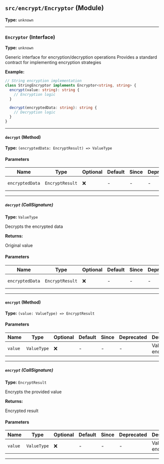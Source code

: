 ## `src/encrypt/Encryptor` (Module)

**Type:** `unknown`

---

### `Encryptor` (Interface)

**Type:** `unknown`

Generic interface for encryption/decryption operations
Provides a standard contract for implementing encryption strategies

**Example:**

```typescript
// String encryption implementation
class StringEncryptor implements Encryptor<string, string> {
  encrypt(value: string): string {
    // Encryption logic
  }

  decrypt(encryptedData: string): string {
    // Decryption logic
  }
}
```

---

#### `decrypt` (Method)

**Type:** `(encryptedData: EncryptResult) => ValueType`

#### Parameters

| Name            | Type            | Optional | Default | Since | Deprecated | Description     |
| --------------- | --------------- | -------- | ------- | ----- | ---------- | --------------- |
| `encryptedData` | `EncryptResult` | ❌       | -       | -     | -          | Data to decrypt |

---

##### `decrypt` (CallSignature)

**Type:** `ValueType`

Decrypts the encrypted data

**Returns:**

Original value

#### Parameters

| Name            | Type            | Optional | Default | Since | Deprecated | Description     |
| --------------- | --------------- | -------- | ------- | ----- | ---------- | --------------- |
| `encryptedData` | `EncryptResult` | ❌       | -       | -     | -          | Data to decrypt |

---

#### `encrypt` (Method)

**Type:** `(value: ValueType) => EncryptResult`

#### Parameters

| Name    | Type        | Optional | Default | Since | Deprecated | Description      |
| ------- | ----------- | -------- | ------- | ----- | ---------- | ---------------- |
| `value` | `ValueType` | ❌       | -       | -     | -          | Value to encrypt |

---

##### `encrypt` (CallSignature)

**Type:** `EncryptResult`

Encrypts the provided value

**Returns:**

Encrypted result

#### Parameters

| Name    | Type        | Optional | Default | Since | Deprecated | Description      |
| ------- | ----------- | -------- | ------- | ----- | ---------- | ---------------- |
| `value` | `ValueType` | ❌       | -       | -     | -          | Value to encrypt |

---
